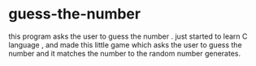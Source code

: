 # guess-the-number
this program asks the user to guess the number .
just started to learn C language , and made this little game which asks the user to guess the
number and it matches the number to the random number generates.
